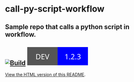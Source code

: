 # call-py-script-workflow
Sample repo that calls a python script in workflow.   
----
[![Build](https://github.com/mm808/call-py-script-workflow/actions/workflows/build.yml/badge.svg)](https://github.com/mm808/call-py-script-workflow/actions/workflows/build.yml)
![Custom Badge](./assets/dev_vers.svg)
----
[View the HTML version of this README](README.html).

